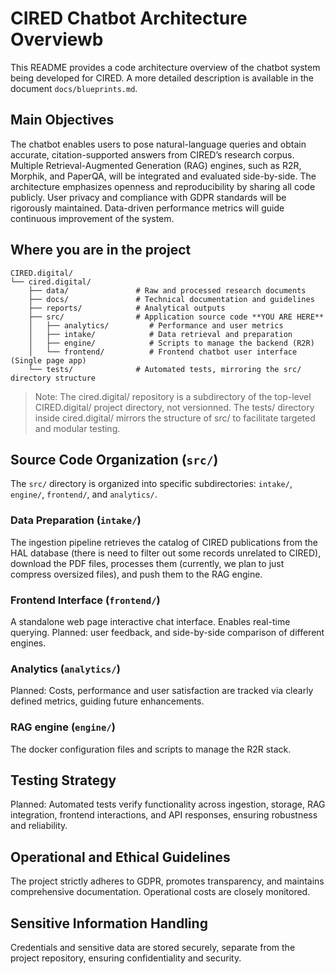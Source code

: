# CIRED Chatbot Architecture Overviewb

This README provides a code architecture overview of the chatbot system being developed for CIRED. A more detailed description is available in the document `docs/blueprints.md`.

## Main Objectives

The chatbot enables users to pose natural-language queries and obtain accurate, citation-supported answers from CIRED’s research corpus. Multiple Retrieval-Augmented Generation (RAG) engines, such as R2R, Morphik, and PaperQA, will be integrated and evaluated side-by-side. The architecture emphasizes openness and reproducibility by sharing all code publicly. User privacy and compliance with GDPR standards will be rigorously maintained. Data-driven performance metrics will guide continuous improvement of the system.

## Where you are in the project

```text
CIRED.digital/
└── cired.digital/
    ├── data/               # Raw and processed research documents
    ├── docs/               # Technical documentation and guidelines
    ├── reports/            # Analytical outputs
    ├── src/                # Application source code **YOU ARE HERE**
    │   ├── analytics/         # Performance and user metrics
    │   ├── intake/            # Data retrieval and preparation
    │   ├── engine/            # Scripts to manage the backend (R2R)
    │   └── frontend/          # Frontend chatbot user interface (Single page app)
    └── tests/              # Automated tests, mirroring the src/ directory structure
```
> Note: The cired.digital/ repository is a subdirectory of the top-level CIRED.digital/ project directory, not versionned. The tests/ directory inside cired.digital/ mirrors the structure of src/ to facilitate targeted and modular testing.

## Source Code Organization (`src/`)

The `src/` directory is organized into specific subdirectories: `intake/`, `engine/`, `frontend/`, and `analytics/`.

### Data Preparation (`intake/`)

The ingestion pipeline retrieves the catalog of CIRED publications from the HAL database (there is need to filter out some records unrelated to CIRED), download the PDF files, processes them (currently, we plan to just compress oversized files), and push them to the RAG engine.

### Frontend Interface (`frontend/`)

A standalone web page interactive chat interface. Enables real-time querying. Planned: user feedback, and side-by-side comparison of different engines.

### Analytics (`analytics/`)

Planned: Costs, performance and user satisfaction are tracked via clearly defined metrics, guiding future enhancements.

### RAG engine (`engine/`)

The docker configuration files and scripts to manage the R2R stack.

## Testing Strategy

Planned: Automated tests verify functionality across ingestion, storage, RAG integration, frontend interactions, and API responses, ensuring robustness and reliability.

## Operational and Ethical Guidelines

The project strictly adheres to GDPR, promotes transparency, and maintains comprehensive documentation. Operational costs are closely monitored.

## Sensitive Information Handling

Credentials and sensitive data are stored securely, separate from the project repository, ensuring confidentiality and security.

